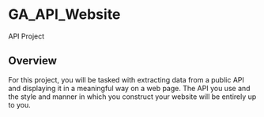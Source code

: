 # GA_API_Website
API Project

## Overview
For this project, you will be tasked with extracting data from a public API and displaying it in a meaningful way on a web page. The API you use and the style and manner in which you construct your website will be entirely up to you.

